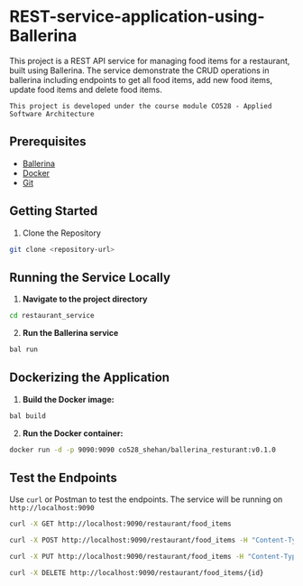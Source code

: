 # REST-service-application-using-Ballerina
This project is a REST API service for managing food items for a restaurant, built using Ballerina. The service demonstrate the CRUD operations in ballerina including endpoints to get all food items, add new food items, update food items and delete food items.

`This project is developed under the course module CO528 - Applied Software Architecture`

## Prerequisites

- [Ballerina](https://ballerina.io/downloads/)
- [Docker](https://www.docker.com/get-started)
- [Git](https://git-scm.com/)

## Getting Started

1. Clone the Repository
```sh
git clone <repository-url>
```

## Running the Service Locally
1. **Navigate to the project directory**
```sh
cd restaurant_service
```

2. **Run the Ballerina service**
```sh
bal run
```


## Dockerizing the Application
1. **Build the Docker image:**
```sh
bal build
```

2. **Run the Docker container:**
```sh
docker run -d -p 9090:9090 co528_shehan/ballerina_resturant:v0.1.0
```

## Test the Endpoints
Use `curl` or Postman to test the endpoints. The service will be running on `http://localhost:9090`
```sh
curl -X GET http://localhost:9090/restaurant/food_items

curl -X POST http://localhost:9090/restaurant/food_items -H "Content-Type: application/json" -d '{"id": 3, "name": "Pasta", "available_quantity": 15, "price": 10.99, "category": "Main Course"}'

curl -X PUT http://localhost:9090/restaurant/food_items -H "Content-Type: application/json" -d '{"id": 1, "name": "Pizza", "available_quantity": 8, "price": 12.99, "category": "Main Course"}'

curl -X DELETE http://localhost:9090/restaurant/food_items/{id}
```
